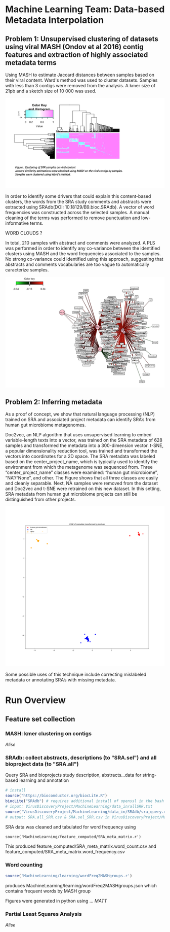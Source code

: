 # Machine Learning Team: Data-based Metadata Interpolation

## Problem 1: Unsupervised clustering of datasets using viral MASH (Ondov et al 2016) contig features and extraction of highly associated metadata terms

Using MASH to estimate Jaccard distances between samples based on their viral content. Ward's method was used to cluster datasets. Samples with less than 3 contigs were removed from the analysis. A kmer size of 21pb and a sketch size of 10 000 was used.

![alt text](https://github.com/NCBI-Hackathons/VirusDiscoveryProject/blob/master/MachineLearning/figures/Slide1.png "Clustering")


In order to identify some drivers that could explain this content-based clusters, the words from the SRA study comments and abstracts were extracted using SRAdb(DOI: 10.18129/B9.bioc.SRAdb). 
A vector of word frequencies was constructed across the selected samples. A manual cleaning of the terms was performed to remove punctuation and low-informative terms. 

WORD CLOUDS ?

In total, 210 samples with abstract and comments were analyzed. A PLS was performed in order to identify any co-variance between the identified clusters using MASH and the word frequencies associated to the samples. No strong co-variance could identified using this approach, suggesting that abstracts and comments vocabularies are too vague to automatically caracterize samples.

![alt text](https://github.com/NCBI-Hackathons/VirusDiscoveryProject/blob/master/MachineLearning/figures/network_PLS.png "PLS_analysis")


## Problem 2: Inferring metadata 

As a proof of concept, we show that natural language processing (NLP) trained on SRA and associated project metadata can identify SRA’s from human gut microbiome metagenomes. 

Doc2vec, an NLP algorithm that uses unsupervised learning to embed variable-length texts into a vector, was trained on the SRA metadata of 628 samples and transformed the metadata into a 300-dimension vector. t-SNE, a popular dimensionality reduction tool, was trained and transformed the vectors into coordinates for a 2D space. 
The SRA metadata was labeled based on the center_project_name, which is typically used to identify the environment from which the metagenome was sequenced from. Three “center_project_name” classes were examined: “human gut microbiome”, “NA”/“None”, and other. The Figure shows that all three classes are easily and cleanly separable. Next, NA samples were removed from the dataset and Doc2vec and t-SNE were retrained on this new dataset. In this setting, SRA metadata from human gut microbiome projects can still be distinguished from other projects.

![alt text](https://github.com/NCBI-Hackathons/VirusDiscoveryProject/blob/master/MachineLearning/figures/hgm_na_other.png "HMG")

Some possible uses of this technique include correcting mislabeled metadata or annotating SRA’s with missing metadata.





# Run Overview

## Feature set collection

### MASH: kmer clustering on contigs

*Alise*

### SRAdb: collect abstracts, descriptions (to "SRA.sel") and all bioproject data (to "SRA.all")
Query SRA and bioprojects study description, abstracts...data for string-based learning and annotation
```R
# install
source("https://bioconductor.org/biocLite.R")
biocLite("SRAdb") # requires additional install of openssl in the bash environment
# input: VirusDiscoveryProject/MachineLearning/data_in/allSRR.txt
source('VirusDiscoveryProject/MachineLearning/data_in/SRAdb/sra_query.r')
# output: SRA.all_SRR.csv & SRA.sel_SRR.csv in VirusDiscoveryProject/MachineLearning/data_in/SRAdb/
```
SRA data was cleaned and tabulated for word frequency using
```
source('MachineLearning/feature_computed/SRA_meta_matrix.r')
```
This produced feature_computed/SRA_meta_matrix.word_count.csv and feature_computed/SRA_meta_matrix.word_frequency.csv

### Word counting 

```R
source('MachineLearning/learning/wordFreq2MASHgroups.r')
```
produces MachineLearning/learning/wordFreq2MASHgroups.json which contains frequent words by MASH group

Figures were generated in python using ... *MATT*

### Partial Least Squares Analysis
*Alise*

